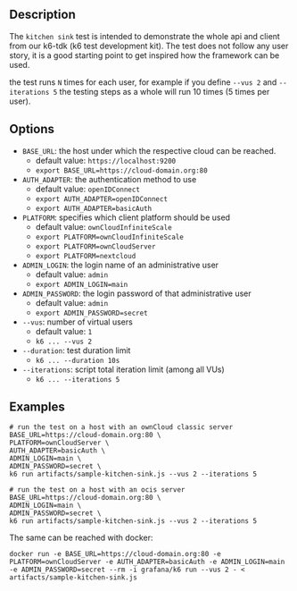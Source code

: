 ## Description
The `kitchen sink` test is intended to demonstrate the whole api and client from our k6-tdk (k6 test development kit).
The test does not follow any user story, it is a good starting point to get inspired how the framework can be used.

the test runs `N` times for each user, for example if you define `--vus 2` and `--iterations 5`
the testing steps as a whole will run 10 times (5 times per user).

## Options
* `BASE_URL`: the host under which the respective cloud can be reached.
  * default value: `https://localhost:9200`
  * `export BASE_URL=https://cloud-domain.org:80`
* `AUTH_ADAPTER`: the authentication method to use
  * default value: `openIDConnect`
  * `export AUTH_ADAPTER=openIDConnect`
  * `export AUTH_ADAPTER=basicAuth`
* `PLATFORM`: specifies which client platform should be used
  * default value: `ownCloudInfiniteScale`
  * `export PLATFORM=ownCloudInfiniteScale`
  * `export PLATFORM=ownCloudServer`
  * `export PLATFORM=nextcloud`
* `ADMIN_LOGIN`: the login name of an administrative user
  * default value: `admin`
  * `export ADMIN_LOGIN=main`
* `ADMIN_PASSWORD`: the login password of that administrative user
  * default value: `admin`
  * `export ADMIN_PASSWORD=secret`
* `--vus`: number of virtual users
  * default value: `1`
  * `k6 ... --vus 2`
* `--duration`: test duration limit
  * `k6 ... --duration 10s`
* `--iterations`: script total iteration limit (among all VUs)
  * `k6 ... --iterations 5`

## Examples
```shell
# run the test on a host with an ownCloud classic server
BASE_URL=https://cloud-domain.org:80 \
PLATFORM=ownCloudServer \
AUTH_ADAPTER=basicAuth \
ADMIN_LOGIN=main \
ADMIN_PASSWORD=secret \
k6 run artifacts/sample-kitchen-sink.js --vus 2 --iterations 5

# run the test on a host with an ocis server
BASE_URL=https://cloud-domain.org:80 \
ADMIN_LOGIN=main \
ADMIN_PASSWORD=secret \
k6 run artifacts/sample-kitchen-sink.js --vus 2 --iterations 5
```

The same can be reached with docker:
```shell
docker run -e BASE_URL=https://cloud-domain.org:80 -e PLATFORM=ownCloudServer -e AUTH_ADAPTER=basicAuth -e ADMIN_LOGIN=main -e ADMIN_PASSWORD=secret --rm -i grafana/k6 run --vus 2 - < artifacts/sample-kitchen-sink.js
```
